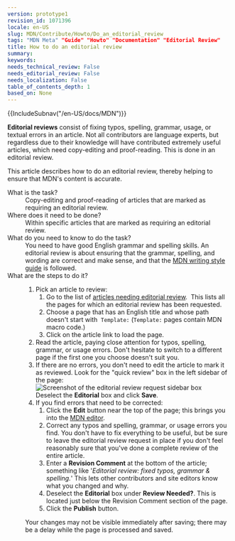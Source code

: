 ```yaml
---
version: prototype1
revision_id: 1071396
locale: en-US
slug: MDN/Contribute/Howto/Do_an_editorial_review
tags: "MDN Meta" "Guide" "Howto" "Documentation" "Editorial Review"
title: How to do an editorial review
summary: 
keywords: 
needs_technical_review: False
needs_editorial_review: False
needs_localization: False
table_of_contents_depth: 1
based_on: None
---
```

<div>{{IncludeSubnav("/en-US/docs/MDN")}}</div>

<p class="summary"><strong>Editorial reviews</strong> consist of fixing typos, spelling, grammar, usage, or textual errors in an article. Not all contributors are language experts, but regardless due to their knowledge will have contributed extremely useful articles, which need copy-editing and proof-reading. This is done in an editorial review.</p>

<p><span class="seoSummary">This article describes how to do an editorial review, thereby helping to ensure that MDN's content is accurate.</span></p>

<dl>
 <dt>What is the task?</dt>
 <dd>Copy-editing and proof-reading of articles that are marked as requiring an editorial review.</dd>
 <dt>Where does it need to be done?</dt>
 <dd>Within specific articles that are marked as requiring an editorial review.</dd>
 <dt>What do you need to know to do the task?</dt>
 <dd>You need to have good English grammar and spelling skills. An editorial review is about ensuring that the grammar, spelling, and wording are correct and make sense, and that the <a href="/en-US/docs/MDN/Contribute/Guidelines/Writing_style_guide">MDN writing style guide</a> is followed.</dd>
 <dt>What are the steps to do it?</dt>
 <dd>
 <ol>
  <li>Pick an article to review:
   <ol>
    <li>Go to the list of <a href="/en-US/docs/needs-review/editorial">articles needing editorial review</a>.&nbsp; This lists all the pages for which an editorial review has been requested.</li>
    <li>Choose a page that has an English title and whose path doesn't start with&nbsp; <code>Template:</code> (<code>Template:</code> pages contain MDN macro code.)</li>
    <li>Click on the article link to load the page.</li>
   </ol>
  </li>
  <li><a id="core-steps" name="core-steps"></a>Read the article, paying close attention for typos, spelling, grammar, or usage errors. Don't hesitate to switch to a different page if the first one you choose doesn't suit you.</li>
  <li>If there are no errors, you don't need to edit the article to mark it as reviewed. Look for the "quick review" box in the left sidebar of the page:<br />
   <img alt="Screenshot of the editorial review request sidebar box" src="https://mdn.mozillademos.org/files/13018/SidebarReviewBoxEditorial.png" /><br />
   Deselect the <strong>Editorial</strong> box and click <strong>Save</strong>.</li>
  <li>If you find errors that need to be corrected:
   <ol>
    <li>Click the <strong>Edit</strong> button near the top of the page; this brings you into the <a href="/en-US/docs/Project:MDN/Contributing/Editor_guide">MDN editor</a>.</li>
    <li>Correct any typos and spelling, grammar, or usage errors you find. You don't have to fix everything to be useful, but be sure to leave the editorial review request in place if you don't feel reasonably sure that you've done a complete review of the entire article.</li>
    <li>Enter a <strong>Revision Comment</strong> at the bottom of the article; something like '<em>Editorial review: fixed typos, grammar &amp; spelling.</em>' This lets other contributors and site editors know what you changed and why.</li>
    <li>Deselect the <strong>Editorial</strong> box under <strong>Review Needed?</strong>. This is located just below the Revision Comment section of the page.</li>
    <li>Click the <strong>Publish</strong> button.</li>
   </ol>
  </li>
 </ol>

 <div class="note">
 <p>Your changes may not be visible immediately after saving; there may be a delay while the page is processed and saved.</p>
 </div>
 </dd>
</dl>

